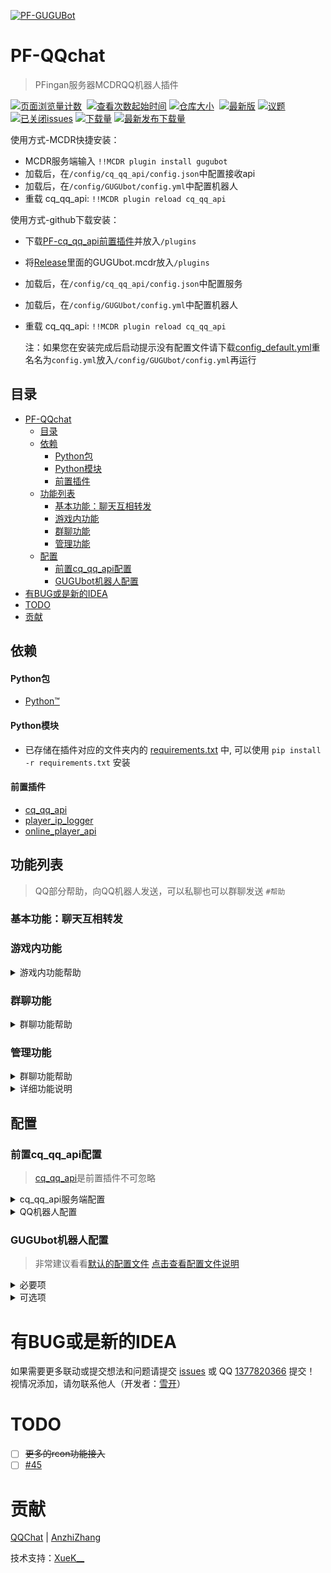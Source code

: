 [![PF-GUGUBot](https://socialify.git.ci/LoosePrince/PF-GUGUBot/image?description=1&font=Inter&issues=1&language=1&name=1&owner=1&pattern=Circuit%20Board&stargazers=1&theme=Light)](https://github.com/LoosePrince/PF-GUGUBot)
# PF-QQchat
> PFingan服务器MCDRQQ机器人插件

[![页面浏览量计数](https://badges.toozhao.com/badges/01H98QXADB4DYZBRC2EHSEJ4HW/green.svg)](/) 
[![查看次数起始时间](https://img.shields.io/badge/查看次数统计起始于-2023%2F9%2F2-1?style=flat-square)](/)
[![仓库大小](https://img.shields.io/github/repo-size/LoosePrince/PF-GUGUBot?style=flat-square&label=仓库占用)](/) 
[![最新版](https://img.shields.io/github/v/release/LoosePrince/PF-GUGUBot?style=flat-square&label=最新版)](https://github.com/LoosePrince/PF-GUGUBot/releases/latest/download/GUGUbot.mcdr)
[![议题](https://img.shields.io/github/issues/LoosePrince/PF-GUGUBot?style=flat-square&label=Issues)](https://github.com/LoosePrince/PF-GUGUBot/issues) 
[![已关闭issues](https://img.shields.io/github/issues-closed/LoosePrince/PF-GUGUBot?style=flat-square&label=已关闭%20Issues)](https://github.com/LoosePrince/PF-GUGUBot/issues?q=is%3Aissue+is%3Aclosed)
[![下载量](https://img.shields.io/github/downloads/LoosePrince/PF-GUGUBot/total?style=flat-square&label=下载量)](https://github.com/LoosePrince/PF-GUGUBot/releases)
[![最新发布下载量](https://img.shields.io/github/downloads/LoosePrince/PF-GUGUBot/latest/total?style=flat-square&label=最新版本下载量)](https://github.com/LoosePrince/PF-GUGUBot/releases/latest)

使用方式-MCDR快捷安装：
* MCDR服务端输入 `!!MCDR plugin install gugubot`
* 加载后，在`/config/cq_qq_api/config.json`中配置接收api
* 加载后，在`/config/GUGUbot/config.yml`中配置机器人
* 重载 cq_qq_api: `!!MCDR plugin reload cq_qq_api`

使用方式-github下载安装：
* 下载[PF-cq_qq_api前置插件](https://github.com/XueK66/PF-cq_qq_api/releases)并放入`/plugins`
* 将[Release](https://github.com/LoosePrince/PF-GUGUBot/releases)里面的GUGUbot.mcdr放入`/plugins`
* 加载后，在`/config/cq_qq_api/config.json`中配置服务
* 加载后，在`/config/GUGUbot/config.yml`中配置机器人
* 重载 cq_qq_api: `!!MCDR plugin reload cq_qq_api`

  注：如果您在安装完成后启动提示没有配置文件请下载[config_default.yml](https://github.com/LoosePrince/PF-GUGUBot/blob/main/config_default.yml)重名名为`config.yml`放入`/config/GUGUbot/config.yml`再运行

## 目录
- [PF-QQchat](#pf-qqchat)
  - [目录](#目录)
  - [依赖](#依赖)
      - [Python包](#python包)
      - [Python模块](#python模块)
      - [前置插件](#前置插件)
  - [功能列表](#功能列表)
    - [基本功能：聊天互相转发](#基本功能聊天互相转发)
    - [游戏内功能](#游戏内功能)
    - [群聊功能](#群聊功能)
    - [管理功能](#管理功能)
  - [配置](#配置)
    - [前置cq\_qq\_api配置](#前置cq_qq_api配置)
    - [GUGUbot机器人配置](#gugubot机器人配置)
- [有BUG或是新的IDEA](#有bug或是新的idea)
- [TODO](#todo)
- [贡献](#贡献)

## 依赖
#### Python包
- [Python™](https://www.python.org/)
#### Python模块
- 已存储在插件对应的文件夹内的 [requirements.txt](requirements.txt) 中, 可以使用 `pip install -r requirements.txt` 安装
#### 前置插件
- [cq_qq_api](https://github.com/XueK66/PF-cq_qq_api/releases)
- [player_ip_logger](https://github.com/LoosePrince/PF-player_ip_logger)
- [online_player_api](https://github.com/AnzhiZhang/MCDReforgedPlugins)

## 功能列表
> QQ部分帮助，向QQ机器人发送，可以私聊也可以群聊发送 `#帮助`

### 基本功能：聊天互相转发

### 游戏内功能

<details>
  <summary>游戏内功能帮助</summary>

```
!!klist','显示游戏内关键词
!!qq <msg>', '向QQ群发送消息(可以触发qq关键词)
!!add <关键词> <回复>','添加游戏内关键词回复
!!del <关键词>','删除指定游戏关键词
@ <QQ名/号> <消息>','让机器人在qq里@
```
</details>

### 群聊功能

<details>
  <summary>群聊功能帮助</summary>

```
命令帮助如下:
#玩家                -> 获取在线玩家列表
#假人                -> 获取在线假人列表
#服务器              -> 同时获取在线玩家和假人列表
#绑定 <游戏ID>       -> 绑定你的游戏ID
#mc <消息>           -> 向游戏内发送消息（可以触发游戏内关键词）
#风格                -> 机器人风格帮助
#游戏关键词 列表     -> 显示现有游戏内关键词列表
#删除假人 <假人名字> -> 删除游戏内指定假人

关键词相关：
#添加 <关键词> <回复> -> 添加游戏内关键词回复
#添加图片 <关键词>    -> 添加关键词图片
#删除 <关键词>        -> 删除关键词
#列表                 -> 获取关键词回复列表
#帮助                 -> 查看关键词相关帮助
```

> <details>
>  <summary>机器人回复风格</summary>
> 
> 机器人回复风格切换 `#风格`
> ```
> #风格 列表   -> 风格列表
> #风格 <风格> -> 切换至指定风格
> ```
> 内置模式：`正常` `傲娇`
> AI生成后内置的模式：`雌小鬼` `御姐` `萝莉` `波奇酱` `病娇` `中二病`
> 
> </details>

</details>

### 管理功能
<details>
  <summary>群聊功能帮助</summary>

```
管理员命令帮助如下
#绑定   -> 查看绑定相关帮助
#白名单 -> 查看白名单相关帮助
#启动指令 -> 查看启动指令相关帮助
#违禁词 -> 查看违禁词相关帮助
#关键词 -> 查看关键词相关帮助
#游戏内关键词 -> 查看游戏内关键词相关帮助
#uuid   -> 查看uuid 匹配相关帮助
#名字   -> 查看机器人名字相关帮助
#审核   -> 协助审核功能
#执行 <command> -> 执行指令
#重启 -> 重载机器人
```

><details>
>  <summary>绑定详细指令</summary>
> 
>```
>#绑定 列表            -> 查看绑定列表
>#绑定 查询 <QQ号>     -> 查询绑定ID
>#绑定 解绑 <QQ号>     -> 解除绑定
>#绑定 <QQ号> <游戏ID> -> 绑定新ID
>#绑定 清空 -> 清空绑定名单 + 白名单（需二次确认）
>```
> </details>

><details>
>  <summary>白名单详细指令</summary>
> 
>```
>#白名单 添加 <target> -> 添加白名单成员
>#白名单 列表 -> 列出白名单成员
>#白名单 关   -> 关闭白名单
>#白名单 开   -> 开启白名单
>#白名单 重载 -> 重载白名单
>#白名单 删除 <target> -> 删除白名单成员 <target> 可以是玩家名/目标选择器/UUID
>```
> </details>

><details>
>  <summary>启动指令详细指令</summary>
> 
>```
>#启动指令 添加 <名称> <指令> -> 添加启动指令
>#启动指令 删除 <名称>        -> 删除指定启动指令
>#启动指令 列表 -> 查看现有启动指令
>#启动指令 开   -> 开启开服指令
>#启动指令 关   -> 关闭开服指令
>#启动指令 执行 -> 执行一遍开服指令
>#启动指令 重载 -> 重载开服指令
>```
> </details>

><details>
>  <summary>违禁词详细指令</summary>
> 
>```
>#违禁词 添加 <违禁词> <违禁理由> -> 添加违禁词
>#违禁词 列表 -> 显示违禁词列表及理由
>#违禁词 删除 <违禁词> -> 删除指定违禁词
>#违禁词 开   -> 开启违禁词
>#违禁词 关   -> 关闭违禁词
>#违禁词 重载 -> 重载违禁词
>```
> </details>

><details>
>  <summary>关键词详细指令</summary>
> 
>```
>#关键词 开   -> 开启关键词
>#关键词 关   -> 关闭关键词
>#关键词 重载 -> 重载关键词
>#关键词 列表 -> 显示关键词列表
>#添加 <关键词> <回复> -> 添加关键词
>#删除 <关键词> -> 删除指定关键词
>```
> </details>

><details>
>  <summary>游戏内关键词详细指令</summary>
> 
>```
>#游戏关键词 开   -> 开启游戏内关键词
>#游戏关键词 关   -> 关闭游戏内关键词
>#游戏关键词 重载 -> 重载游戏内关键词
>#游戏关键词 列表 -> 显示游戏内关键词列表
>#游戏关键词添加 <关键词> <回复> -> 添加游戏内关键词
>#游戏关键词删除 <关键词> -> 删除指定游戏内关键词
>```
> </details>

><details>
>  <summary>风格详细指令</summary>
> 
>```
>#风格        -> 风格帮助
>#风格 列表   -> 风格列表
>#风格 <风格> -> 切换至指定风格
>```
> </details>

><details>
>  <summary>uuid匹配详细指令</summary>
> 
>```
>#uuid        -> 查看uuid相关帮助
>#uuid 列表   -> 查看uuid绑定表
>#uuid 重载 -> 重新匹配uuid
>#uuid 更新 <老ID> <新ID> -> 改白名单的名字
>```
> </details>

><details>
>  <summary>机器人名字详细指令</summary>
> 
>```
>#名字 -> 查看名字相关帮助
>#名字 开 -> 机器人名字显示为在线人数
>#名字 关 -> 机器人名字为特殊空白名字
>```
> </details>

><details>
>  <summary>审核名单详细指令</summary>
> 
>```
>#审核 开 -> 开启自动审核
>#审核 关 -> 关闭自动审核
>#审核 添加 <QQ号> <别名> -> 添加审核员的别名(匹配用)
>#审核 删除 <QQ号> -> 删除审核员
>#审核 列表 -> 审核员列表
>```
> </details>

><details>
>  <summary>指令详细指令</summary>
> 
>```
>#指令 <command> -> 执行指令
>```
> </details>

</details>

<details>
  <summary>详细功能说明</summary>

><details>
>  <summary>绑定 功能说明</summary>
> 记录玩家mc内ID,转发到游戏内会显示绑定时的ID
> 
> 在群聊中使用 `#绑定 xxx` 来绑定
> 在管理员/管理群中,可以对玩家绑定进行 增删查改 操作
> </details>

><details>
>  <summary>白名单 功能说明</summary>
> 管理员权限专属,可以通过此功能 增删查改 服务器白名单
> </details>

><details>
>  <summary>启动指令 功能说明</summary>
> 有些指令想服务器启动时自动执行? 添加启动指令!
> 
> 机器人会在服务器启动时,自动指令添加的指令.
> </details>

><details>
>  <summary>违禁词 功能说明</summary>
> 熊孩子多?容易吵架?腐竹天天被催女装?
> 
> 聊天中出现违禁词(句中一部分也算),机器人自动撤回 + 提示
> 注: 需要机器人有群管理员权限
> </details>

><details>
>  <summary>关键词 功能说明</summary>
> 想要复读机?关键信息记录(服务器种子)?
> 
> 添加关键词! 发送绑定的关键词就会回复记录的内容.
> 支持图片,请使用 `#添加图片 <关键词>` 进行添加
> </details>

><details>
>  <summary>游戏内关键词 功能说明</summary>
> MC游戏内可触发的关键词
> 
> 记录坐标小帮手
> </details>

><details>
>  <summary>风格 功能说明</summary>
> 机器人回复风格
> 
> 可以给机器人换一个性格
>
> 支持自定义风格:
> * 在`./config/GUGUbot/` 中创建 `extra_style.json`
> * 在`./config/GUGUbot/config.yml` 中设定上一步的路径 `extra_style_path`
> * 重载gugubot `!!MCDR plugin reload gugubot`
> 开始切换叭!
>
> <details>
>  <summary>自定义说明</summary>
>
>  **{} 的数量需要一致**
>
>  **缺少的回复会自动使用正常格式回复**
> ```  
>{
>  '正常' : {
>    'add_cancel': '图片保存已取消',
>    'add_existed': '已存在该关键词~',
>    'add_image_instruction': '请发送要添加的图片~',
>    'add_image_fail': '图片保存失败~',
>    'add_image_previous_no_done': '上一个关键词还未绑定，添加哒咩！',
>    'add_success':'添加成功！',
>    'authorization_pass': '已通过{}的申请awa',
>    'authorization_reject': '已拒绝{}的申请awa',
>    'authorization_request': '{} 申请进群, 请审核',
>    'ban_word_find':'回复包含违禁词请修改后重发，维护和谐游戏人人有责。\n违禁理由：{}',
>    'bound_add_whitelist': '已将您添加到服务器白名单',
>    'bound_exist': '您已绑定ID: {}, 请联系管理员修改',
>    'bound_success': '已成功绑定',
>    'command_success' : '指令执行成功',
>    'delete_success':'删除成功！',
>    'del_no_exist': '该关键词不存在',
>    'del_whitelist_when_quit': '{}已退群，白名单同步删除',
>    'key_word_exist': '已有指定关键词,请删除(#删除 <关键词>)后重试 awa',
>    'lack_parameter': '缺少参数，请参考 #帮助 里的说明',
>    'list': '列表如下: \n{}',
>    'no_player_ingame': f"现在没人游玩服务器",
>    'no_word': '列表空空的',
>    'player_api_fail': '未能捕获服务器日志（推荐开启rcon精准获取玩家信息）',
>    'player_list':'在线玩家共{}人，{}列表: {}',
>    'player_notice_join': '{} 加入了游戏',
>    'player_notice_leave': '{} 离开了游戏',
>    'reload_success': '重载成功',
>    'server_start':'服务器已启动',
>    'server_stop': '服务器已关闭'
>  }
>}
> ```
> 
> </details>
> 
> </details>

><details>
>  <summary>uuid匹配 功能说明</summary>
> 在白名单开启时,自动使用更新的mc名称进行转发
> </details>

><details>
>  <summary>机器人名字 功能说明</summary>
> 机器人群内名字自动显示服务器内人数
> 
> 仅限单服使用,多服会随机显示其中一个服务器的人数
> </details>

><details>
>  <summary>审核名单 功能说明</summary>
> 敬请期待(才不是咕咕咕)
> </details>

><details>
>  <summary>指令 功能说明</summary>
> 执行服务器指令
> 
> 在私聊或者管理群中使用 `#指令 <command>` 来执行
> 机器人会返回执行结果
> </details>

</details>


## 配置
### 前置cq_qq_api配置
> [cq_qq_api](https://github.com/XueK66/PF-cq_qq_api)是前置插件不可忽略

<details>
  <summary>cq_qq_api服务端配置</summary>  

- config.json

> | 配置项 | 默认值 | 说明 |
> | - | - | - |
> | host | `127.0.0.1` | 接收数据上报的地址 |
> | port | `8080` | 对应数据上报的端口 | 
> | post_path | "" | 对应数据上报的终点名 |
> | token | "" | 对应数据上报的token，用于加密信息 |

```
{
    "host": "127.0.0.1",
    "port": 8080,
    "post_path": "",
    "token": ""
}
```

以上为正向websocket

</details>

<details>
<summary>QQ机器人配置</summary>

**以下为必要配置！**
> | 配置项 | 默认值 | 说明 |
> | - | - | - |
> | 正向websocket服务端口 | `8080` | 接收数据上报的端口 |
> | 消息上报格式 | CQ码 | 机器人基于CQ码进行解析 |
</details>


### GUGUbot机器人配置
> 非常建议看看[默认的配置文件](https://github.com/LoosePrince/PF-GUGUBot/blob/main/config_default.yml) [点击查看配置文件说明](https://github.com/LoosePrince/PF-GUGUBot/blob/main/config_default.yml)
 
<details>
 <summary>必要项</summary>

><details>
> <summary>QQ相关设置</summary>
>
>- admin_id: 管理员QQ号 默认拥有GUGUbot管理员权限(仅私聊)
>- group_id: 聊天转发的群
>
></details>

</details>

<details>
 <summary>可选项</summary>

><details>
> <summary>QQ相关设置</summary>
>
>- admin_group_id: 管理群群号,群内所有人都有管理权限(仅限该群内)
>- is_main_server: 是否为主服务器,分服请设置成`false`
>- server_name: 服务器名称前缀, mc转发到QQ时显示
>
></details>

><details>
> <summary>指令开关</summary>
>
>- bound_notice: 是否进行绑定提示
>- ban_word: 违禁词撤回开关
>- execute_command: 执行指令开关
>- group_admin: 群指令（只能被咱们的管理员执行）
>- ingame_key_word: 游戏内关键词开关
>- key_word: 群聊关键词开关
>- list: 玩家列表查询开关
>- mc: #mc指令开关(非转发开关)
>- name: 机器人名字显示为服务器在线人数开关
>- qq: !!qq指令开关(非转发开关)
>- shenhe: 审核功能开关(咕咕咕)
>- start_command: 启动指令系统开关
>- whitelist: 白名单开关
></details>

><details>
> <summary>转发设置</summary>
>
>- farward_other_bot: 转发官方机器人回复
>- keep_raw_image_link: 转发图片链接(适用于ChatImage)
>- mc_to_qq: MC转发到QQ开关
>- mc_to_qq_command: 服务器指令(!!/@)转发到QQ
>- player_notice: 玩家上下线通知
>- qq_to_mc: QQ转发到mc开关
>- show_group_notice: 上线显示最新群公告
>
></details>

><details>
> <summary>路径</summary>
>
>- command_prefix: 群聊指令前缀识别
>
> **在dict_address底下**
> **都是路径,不要跟上面的搞混了**
> 
>- ban_word_dict: 违禁词储存路径
>- bound_image_path: 绑定图片储存路径
>- extra_style_path: 自定义风格储存路径
>- font_path: 字体储存路径
>- key_word_dict: 群聊关键词储存路径
>- key_word_ingame_dict: 游戏内关键词储存路径
>- shenhe_log: 审核日志储存路径
>- shenheman: 审核管理员储存路径
>- start_command_dict: 启动指令储存路径
>- uuid_qqid: uuid储存路径
>- whitelist: 服务器白名单路径
>
></details>

><details>
> <summary>其他设置</summary>
>
>- font_limit: 文字超长转图片 （默认大于150字转图片, 设置-1关闭）
>- max_bound: 一个玩家可以绑定多少个名称
>- show_message_in_console: 展示上报消息
>- style: （可选）机器人回复风格 #风格 查看风格帮助
>- style_cooldown: 风格切换冷却(单位: 秒)
>- whitelist_add_with_bound: 绑定时是否自动添加白名单
>- whitelist_remove_with_leave: 退群时是否自动移除白名单
>
></details>

</details>


# 有BUG或是新的IDEA
如果需要更多联动或提交想法和问题请提交 [issues](https://github.com/LoosePrince/PF-GUGUBot/issues) 或 QQ [1377820366](http://wpa.qq.com/msgrd?v=3&uin=1377820366&site=qq&menu=yes) 提交！ <br />
视情况添加，请勿联系他人（开发者：[雪开](https://github.com/XueK66)）

# TODO
- [ ] ~~更多的rcon功能接入~~
- [ ] [#45](https://github.com/LoosePrince/PF-GUGUBot/issues/45)

# 贡献

[QQChat](https://github.com/AnzhiZhang/MCDReforgedPlugins/tree/master/src/qq_chat) | [AnzhiZhang](https://github.com/AnzhiZhang)

技术支持：[XueK__](https://github.com/XueK66)
